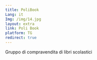 ```yaml
---
title: PoliBook
Lang: it
Img: /img/14.jpg
layout: extra
link: Poli Book
platform: TG
redirect: true
---
```

Gruppo di compravendita di libri scolastici
